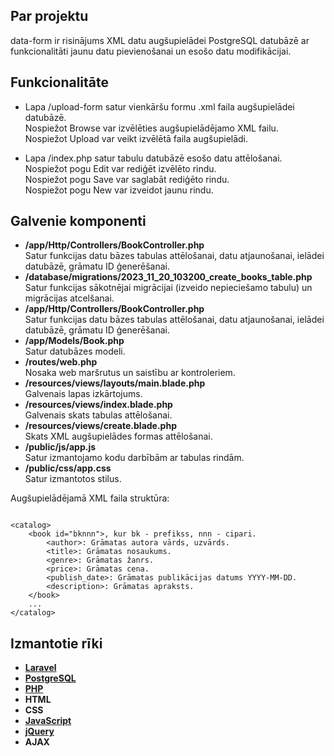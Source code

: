 ## Par projektu

data-form ir risinājums XML datu augšupielādei PostgreSQL datubāzē ar funkcionalitāti jaunu datu pievienošanai un esošo datu modifikācijai.

## Funkcionalitāte
- Lapa /upload-form satur vienkāršu formu .xml faila augšupielādei datubāzē.
<br> Nospiežot Browse var izvēlēties augšupielādējamo XML failu.
<br> Nospiežot Upload var veikt izvēlētā faila augšupielādi.

- Lapa /index.php satur tabulu datubāzē esošo datu attēlošanai. 
<br>Nospiežot pogu Edit var rediģēt izvēlēto rindu.
<br>Nospiežot pogu Save var saglabāt rediģēto rindu.
<br>Nospiežot pogu New var izveidot jaunu rindu.

## Galvenie komponenti
- **/app/Http/Controllers/BookController.php**
<br> Satur funkcijas datu bāzes tabulas attēlošanai, datu atjaunošanai, ielādei datubāzē, grāmatu ID ģenerēšanai.
- **/database/migrations/2023_11_20_103200_create_books_table.php**
<br> Satur funkcijas sākotnējai migrācijai (izveido nepieciešamo tabulu) un migrācijas atcelšanai.
- **/app/Http/Controllers/BookController.php**
<br> Satur funkcijas datu bāzes tabulas attēlošanai, datu atjaunošanai, ielādei datubāzē, grāmatu ID ģenerēšanai.
- **/app/Models/Book.php**
<br> Satur datubāzes modeli.
- **/routes/web.php**
<br> Nosaka web maršrutus un saistību ar kontroleriem.
- **/resources/views/layouts/main.blade.php**
<br> Galvenais lapas izkārtojums.
- **/resources/views/index.blade.php**
<br> Galvenais skats tabulas attēlošanai.
- **/resources/views/create.blade.php**
<br> Skats XML augšupielādes formas attēlošanai.
- **/public/js/app.js**
<br> Satur izmantojamo kodu darbībām ar tabulas rindām.
- **/public/css/app.css**
<br> Satur izmantotos stilus.

Augšupielādējamā XML faila struktūra:
<pre><code>
&lt;catalog&gt;    
    &lt;book id="bknnn"&gt;, kur bk - prefikss, nnn - cipari.
        &lt;author&gt;: Grāmatas autora vārds, uzvārds.
        &lt;title&gt;: Grāmatas nosaukums.
        &lt;genre&gt;: Grāmatas žanrs.
        &lt;price&gt;: Grāmatas cena.
        &lt;publish_date&gt;: Grāmatas publikācijas datums YYYY-MM-DD.
        &lt;description&gt;: Grāmatas apraksts.
    &lt;/book&gt;
    ...
&lt;/catalog&gt;
</code></pre>

## Izmantotie rīki
- **[Laravel](https://laravel.com/)**
- **[PostgreSQL](https://www.postgresql.org/)**
- **[PHP](https://www.php.net/)**
- **HTML**
- **CSS**
- **[JavaScript](https://laravel.com/)**
- **[jQuery](https://jquery.com/)**
- **AJAX**
